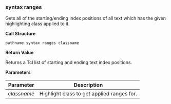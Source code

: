 ### syntax ranges

Gets all of the starting/ending index positions of all text which has the given highlighting class applied to it.

**Call Structure**

`pathname syntax ranges classname`

**Return Value**

Returns a Tcl list of starting and ending text index positions.

**Parameters**

| Parameter | Description |
| - | - |
| _classname_ | Highlight class to get applied ranges for. 
